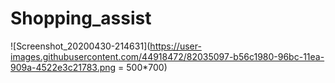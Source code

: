 # Shopping_assist
![Screenshot_20200430-214631](https://user-images.githubusercontent.com/44918472/82035097-b56c1980-96bc-11ea-909a-4522e3c21783.png = 500*700)
